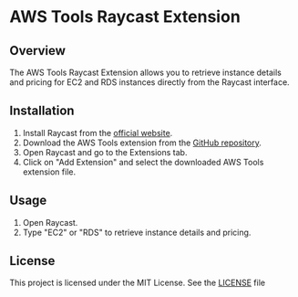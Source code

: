 # AWS Tools Raycast Extension

## Overview

The AWS Tools Raycast Extension allows you to retrieve instance details and 
pricing for EC2 and RDS instances directly from the Raycast interface.

## Installation

1. Install Raycast from the [official website](https://www.raycast.com).
2. Download the AWS Tools extension from the [GitHub repository](https://github.com/harleymckenzie/aws-tools).
3. Open Raycast and go to the Extensions tab.
4. Click on "Add Extension" and select the downloaded AWS Tools extension file.

## Usage

1. Open Raycast.
2. Type "EC2" or "RDS" to retrieve instance details and pricing.

## License

This project is licensed under the MIT License. See the [LICENSE](LICENSE) file 
